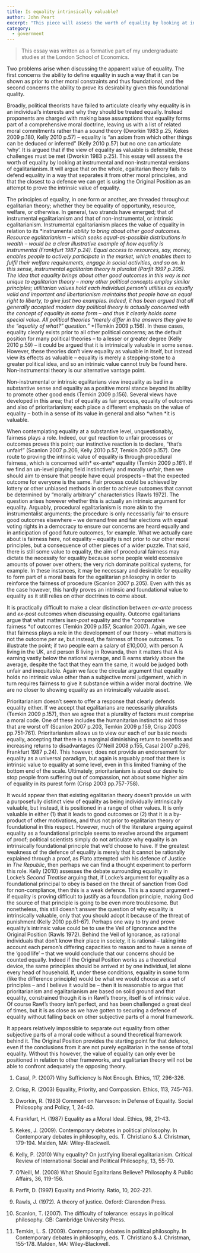 ```yaml
---
title: Is equality intrinsically valuable?
author: John Peart
excerpt: "This piece will assess the worth of equality by looking at instrumental and non-instrumental versions of egalitarianism."
category:
  - government
---
```


> This essay was written as a formative part of my undergraduate studies at the London School of Economics.

Two problems arise when discussing the apparent value of equality. The first concerns the ability to define equality in such a way that it can be shown as prior to other moral constraints and thus foundational, and the second concerns the ability to prove its desirability given this foundational quality. 

Broadly, political theorists have failed to articulate clearly why equality is in an individual’s interests and why they should be treated equally. Instead proponents are charged with making base assumptions that equality forms part of a comprehensive moral doctrine, leaving us with a list of related moral commitments rather than a sound theory (Dworkin 1983 p.25, Kekes 2009 p.180, Kelly 2010 p.57) – equality is “an axiom from which other things can be deduced or inferred” (Kelly 2010 p.57) but no one can articulate ‘why’. It is argued that if the view of equality as valuable is defensible, these challenges must be met (Dworkin 1983 p.25). This essay will assess the worth of equality by looking at instrumental and non-instrumental versions of egalitarianism. It will argue that on the whole, egalitarian theory fails to defend equality in a way that separates it from other moral principles, and that the closest to a defence we can get is using the Original Position as an attempt to prove the intrinsic value of equality.

The principles of equality, in one form or another, are threaded throughout egalitarian theory; whether they be equality of opportunity, resource, welfare, or otherwise. In general, two strands have emerged; that of instrumental egalitarianism and that of non-instrumental, or intrinsic egalitarianism. Instrumental egalitarianism places the value of equality in relation to its *instrumental *ability to bring about other good outcomes. Resource egalitarianism – which seeks equal-as-possible distributions in wealth – would be a clear illustrative example of how equality is instrumental (Frankfurt 1987 p.24). Equal access to resources, say, money, enables people to actively participate in the market, which enables them to fulfil their welfare requirements, engage in social activities, and so on. In this sense, instrumental egalitarian theory is pluralist (Parfit 1997 p.205). The idea that equality brings about other good outcomes in this way is not unique to egalitarian theory – many other political concepts employ similar principles; utilitarian values hold each individual person’s utilities as equally valid and important and libertarianism maintains that people have an equal right to liberty, to give just two examples. Indeed, it has been argued that all generally accepted modern day political theory is actually concerned with the concept of equality in some form – and thus it clearly holds some special value. All political theories “merely differ in the answers they give to the “equality of what?” question.”* *(Temkin 2009 p.156). In these cases, equality clearly exists prior to all other political concerns; as the default position for many political theories – to a lesser or greater degree (Kelly 2010 p.59) – it could be argued that it is intrinsically valuable in some sense. However, these theories don’t view equality as valuable in itself, but instead view its effects as valuable – equality is merely a stepping-stone to a greater political idea, and so an intrinsic value cannot truly be found here. Non-instrumental theory is our alternative vantage point.

Non-instrumental or intrinsic egalitarians view inequality as bad in a substantive sense and equality as a positive moral stance beyond its ability to promote other good ends (Temkin 2009 p.156). Several views have developed in this area; that of equality as fair process, equality of outcomes and also of prioritarianism; each place a different emphasis on the value of equality – both in a sense of its value in general and also *when *it is valuable.

When contemplating equality at a substantive level, unquestionably, fairness plays a role. Indeed, our gut reaction to unfair processes or outcomes proves this point; our instinctive reaction is to declare, “that’s unfair!” (Scanlon 2007 p.206, Kelly 2010 p.57, Temkin 2009 p.157). One route to proving the intrinsic value of equality is through procedural fairness, which is concerned with* ex-ante* equality (Temkin 2009 p.161). If we find an un-level playing field instinctively and morally unfair, then we should aim to ensure that people have equal prospects – that the expected outcome for everyone is the same. Fair process could be achieved by lottery or other unbiased methods in order to achieve outcomes that cannot be determined by “morally arbitrary” characteristics (Rawls 1972). The question arises however whether this is actually an intrinsic argument for equality. Arguably, procedural egalitarianism is more akin to the instrumentalist arguments; the procedure is only necessarily fair to ensure good outcomes elsewhere – we demand free and fair elections with equal voting rights in a democracy to ensure our concerns are heard equally and in anticipation of good future outcomes, for example. What we actually care about is fairness here, not equality – equality is not prior to our other moral principles, but a consequence of other pieces of a wider puzzle. That said, there is still some value to equality, the aim of procedural fairness may dictate the necessity for equality because some people wield excessive amounts of power over others; the very rich dominate political systems, for example. In these instances, it may be necessary and desirable for equality to form part of a moral basis for the egalitarian philosophy in order to reinforce the fairness of procedure (Scanlon 2007 p.205). Even with this as the case however, this hardly proves an intrinsic and foundational value to equality as it still relies on other doctrines to come about.

It is practically difficult to make a clear distinction between *ex-ante* process and *ex-post* outcomes when discussing equality. Outcome egalitarians argue that what matters is*ex-post* equality and the *comparative fairness *of outcomes (Temkin 2009 p.157, Scanlon 2007). Again, we see that fairness plays a role in the development of our theory – what matters is not the outcome *per se*, but instead, the fairness of those outcomes. To illustrate the point; if two people earn a salary of £10,000, with person A living in the UK, and person B living in Rowanda, then it matters that A is earning vastly below the national average, and B earns starkly above the average, despite the fact that they earn the same, it would be judged both unfair and inequitable. Again we face the circular argument that equality holds no intrinsic value other than a subjective moral judgement, which in turn requires fairness to give it substance within a wider moral doctrine. We are no closer to showing equality as an intrinsically valuable asset.

Prioritarianism doesn’t seem to offer a response that clearly defends equality either. If we accept that egalitarians are necessarily pluralists (Temkin 2009 p.157), then we agree that a plurality of factors must comprise a moral code. One of these includes the humanitarian instinct to aid those that are worst off (Scanlon 2007 p.203, Temkin 2009 p.159, Crisp 2003 pp.751-761). Prioritarianism allows us to view our each of our basic needs equally, accepting that there is a marginal diminishing return to benefits and increasing returns to disadvantages (O’Neill 2008 p.155, Casal 2007 p.296, Frankfurt 1987 p.24). This however, does not provide an endorsement for equality as a universal paradigm, but again is arguably proof that there is intrinsic value to equality at some level, even in this limited framing of the bottom end of the scale. Ultimately, prioritarianism is about our desire to stop people from suffering out of compassion, not about some higher aim of equality in its purest form (Crisp 2003 pp.757-758).

It would appear then that existing egalitarian theory doesn’t provide us with a purposefully distinct view of equality as being individually intrinsically valuable, but instead, it is positioned in a range of other values. It is only valuable in either (1) that it leads to good outcomes or (2) that it is a by-product of other motivations, and thus not prior to egalitarian theory or foundational in this respect. However, much of the literature arguing against equality as a foundational principle seems to revolve around the argument of proof; political scientists simply do not articulate why equality is an intrinsically foundational principle that we’d choose to have. If the greatest weakness of the defence of equality is merely that it cannot be rationally explained through a proof, as Plato attempted with his defence of Justice in *The Republic*, then perhaps we can find a thought experiment to perform this role. Kelly (2010) assesses the debate surrounding equality in Locke’s *Second Treatise* arguing that, if Locke’s argument for equality as a foundational principal to obey is based on the threat of sanction from God for non-compliance, then this is a weak defence. This is a sound argument – if equality is proving difficult to justify as a foundation principle, making God the source of that principle is going to be even more troublesome. But nonetheless, this still doesn’t answer the question of why equality is intrinsically valuable, only that you should adopt it because of the threat of punishment (Kelly 2010 pp.61-67). Perhaps one way to try and prove equality’s intrinsic value could be to use the Veil of Ignorance and the Original Position (Rawls 1972). Behind the Veil of Ignorance, as rational individuals that don’t know their place in society, it is rational – taking into account each person’s differing capacities to reason and to have a sense of the ‘good life’ – that we would conclude that our concerns should be counted equally. Indeed if the Original Position works as a theoretical device, the same principles should be arrived at by one individual, let alone every head of household. If, under these conditions, equality in some form (like the difference principle) would be what we would choose as a set of principles – and I believe it would be – then it is reasonable to argue that prioritarianism and egalitarianism are based on solid ground and that equality, constrained though it is in Rawl’s theory, itself is of intrinsic value. Of course Rawl’s theory isn’t perfect, and has been challenged a great deal of times, but it is as close as we have gotten to securing a defence of equality without falling back on other subjective parts of a moral framework.

It appears relatively impossible to separate out equality from other subjective parts of a moral code without a sound theoretical framework behind it. The Original Position provides the starting point for that defence, even if the conclusions from it are not purely egalitarian in the sense of total equality. Without this however, the value of equality can only ever be positioned in relation to other frameworks, and egalitarian theory will not be able to confront adequately the opposing theory.

<div class="footnotes" markdown="1">

1. Casal, P. (2007) Why Sufficiency Is Not Enough. Ethics, 117, 296-326.

2. Crisp, R. (2003) Equality, Priority, and Compassion. Ethics, 113, 745-763.

3. Dworkin, R. (1983) Comment on Narveson: in Defense of Equality. Social Philosophy and Policy, 1, 24-40.

4. Frankfurt, H. (1987) Equality as a Moral Ideal. Ethics, 98, 21-43.

5. Kekes, J. (2009). Contemporary debates in political philosophy. In Contemporary debates in philosophy, eds. T. Christiano & J. Christman, 179-194. Malden, MA: Wiley-Blackwell.

6. Kelly, P. (2010) Why equality? On justifying liberal egalitarianism. Critical Review of International Social and Political Philosophy, 13, 55-70.

7. O’Neill, M. (2008) What Should Egalitarians Believe? Philosophy & Public Affairs, 36, 119-156.

8. Parfit, D. (1997) Equality and Priority. Ratio, 10, 202-221.

9. Rawls, J. (1972). A theory of justice. Oxford: Clarendon Press.

10. Scanlon, T. (2007). The difficulty of tolerance: essays in political philosophy. GB: Cambridge University Press.

11. Temkin, L. S. (2009). Contemporary debates in political philosophy. In Contemporary debates in philosophy, eds. T. Christiano & J. Christman, 155-178. Malden, MA: Wiley-Blackwell.

</div>